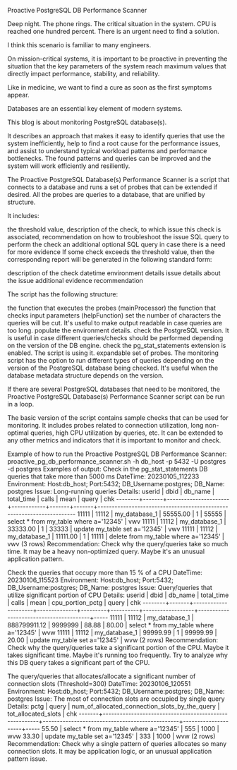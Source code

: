 
Proactive PostgreSQL DB Performance Scanner

Deep night. The phone rings. The critical situation in the system. CPU is reached one hundred percent. There is an urgent need to find a solution.

I think this scenario is familiar to many engineers.

On mission-critical systems, it is important to be proactive in preventing the situation that the key parameters of the system reach maximum values that directly impact performance, stability, and reliability.

Like in medicine, we want to find a cure as soon as the first symptoms appear.

Databases are an essential key element of modern systems.

This blog is about monitoring PostgreSQL database(s).

It describes an approach that makes it easy to identify queries that use the system inefficiently, help to find a root cause for the performance issues, and assist to understand typical workload patterns and performance bottlenecks. The found patterns and queries can be improved and the system will work efficiently and resiliently.

The Proactive PostgreSQL Database(s) Performance Scanner is a script that connects to a database and runs a set of probes that can be extended if desired. All the probes are queries to a database, that are unified by structure.

It includes:

the threshold value,
description of the check,
to which issue this check is associated,
recommendation on how to troubleshoot the issue
SQL query to perform the check
an additional optional SQL query in case there is a need for more evidence
If some check exceeds the threshold value, then the corresponding report will be generated in the following standard form:

description of the check
datetime
environment details
issue
details about the issue
additional evidence
recommendation

The script has the following structure:

the function that executes the probes (mainProcessor)
the function that checks input parameters (helpFunction)
set the number of characters the queries will be cut. It's useful to make output readable in case queries are too long.
populate the environment details.
check the PostgreSQL version. It is useful in case different queries/checks should be performed depending on the version of the DB engine.
check the pg_stat_statements extension is enabled. The script is using it.
expandable set of probes.
The monitoring script has the option to run different types of queries depending on the version of the PostgreSQL database being checked. It's useful when the database metadata structure depends on the version.

If there are several PostgreSQL databases that need to be monitored, the Proactive PostgreSQL Database(s) Performance Scanner script can be run in a loop.

The basic version of the script contains sample checks that can be used for monitoring. It includes probes related to connection utilization, long non-optimal queries, high CPU utilization by queries, etc. It can be extended to any other metrics and indicators that it is important to monitor and check.

Example of how to run the Proactive PostgreSQL DB Performance Scanner:
proactive_pg_db_performance_scanner.sh -h db_host -p 5432 -U postgres -d postgres
Examples of output:
Check in the pg_stat_statements DB queries that take more than 5000 ms
DateTime: 20230105_112233
Environment: Host:db_host; Port:5432; DB_Username:postgres; DB_Name: postgres
Issue: Long-running queries
Details:
 userid | dbid  |       db_name        | total_time | calls | mean  |             query                                            | chk 
--------+-------+----------------------+------------+-------+-------+----------------------------------------------------------------------
  11111 | 11112 |    my_database_1     |  55555.00  |     1 | 55555 | select * from my_table where a='12345'                       | vwv 
  11111 | 11112 |    my_database_1     |  33333.00  |     1 | 33333 | update my_table set a='12345'                                | vwv 
  11111 | 11112 |    my_database_1     |  11111.00  |     1 | 11111 | delete from my_table where a='12345'                         | vwv 
(3 rows)
Recommendation: Check why the query/queries take so much time. It may be a heavy non-optimized query. Maybe it's an unusual application pattern.

Check the queries that occupy more than 15 % of a CPU
DateTime: 20230106_115523
Environment: Host:db_host; Port:5432; DB_Username:postgres; DB_Name: postgres
Issue: Query/queries that utilize significant portion of CPU
Details:
 userid | dbid  |       db_name       |  total_time  |  calls  |    mean  | cpu_portion_pctg |                      query             | chk 
--------+-------+---------------------+--------------+---------+----------+------------------+----------------------------------------+-----
  11111 | 11112 |    my_database_1    | 888799911.12 | 9999999 |    88.88 |            80.00 | select * from my_table where a='12345' | wvw
  11111 | 11112 |    my_database_1    |     99999.99 |       1 | 99999.99 |            20.00 | update my_table set a='12345'          | wvw
(2 rows)
Recommendation: Check why the query/queries take a significant portion of the CPU. Maybe it takes significant time. Maybe it's running too frequently. Try to analyze why this DB query takes a significant part of the CPU.

The query/queries that allocates/allocate a significant number of connection slots (Threshold=300)
DateTime: 20230106_120551
Environment: Host:db_host; Port:5432; DB_Username:postgres; DB_Name: postgres
Issue: The most of connection slots are occupied by single query
Details:
 pctg  |        query                                          | num_of_allocated_connection_slots_by_the_query | tot_allocated_slots | chk 
-------+-------------------------------------------------------+------------------------------------------------+---------------------+-----
 55.50 | select * from my_table where a='12345'                |                                            555 |                1000 | wvw
 33.30 | update my_table set a='12345'                         |                                            333 |                1000 | wvw
(2 rows)
Recommendation: Check why a single pattern of queries allocates so many connection slots. It may be application logic, or an unusual application pattern issue. 
